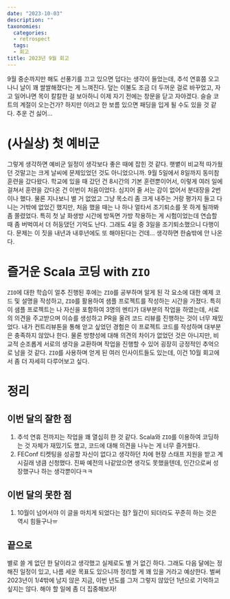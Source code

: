 ```yaml
---
date: "2023-10-03"
description: ""
taxonomies:
  categories:
  - retrospect
  tags:
  - 회고
title: 2023년 9월 회고
---
```


9월 중순까지만 해도 선풍기를 끄고 있으면 덥다는 생각이 들었는데, 추석 연휴쯤 오고 나니 날이 꽤 쌀쌀해졌다는 게 느껴진다. 덮는 이불도 조금 더 두꺼운 걸로 바꾸었고, 자고 일어나면 목이 칼칼한 걸 보아하니 이제 자기 전에는 창문을 닫고 자야겠다. 슬슬 코트의 계절이 오는건가? 하지만 이러고 한 보름 있으면 패딩을 입게 될 수도 있을 것 같다. 추운 건 싫어...
<!-- more -->

# (사실상) 첫 예비군
그렇게 생각하면 예비군 일정이 생각보다 좋은 때에 잡힌 것 같다. 햇볕이 비교적 따가웠던 것말고는 크게 날씨에 문제있었던 것도 아니었으니까. 9월 5일에서 8일까지 동미참 훈련을 갔다왔다. 학교에 있을 때 갔던 건 8시간의 기본 훈련뿐이어서, 이렇게 여러 일에 걸쳐서 훈련을 갔다온 건 이번이 처음이었다. 심지어 줄 서는 감이 없어서 분대장을 2번이나 했다. 물론 지나보니 별 거 없었고 그냥 목소리 좀 크게 내주는 거랑 평가지 들고 다니는 거밖에 없었긴 했지만, 처음 했을 때는 나 하나 얼타서 조기퇴소를 못 하게 될까봐 좀 쫄렸었다. 특히 첫 날 화생방 시간에 방독면 가방 착용하는 게 시험이었는데 연습할 때 좀 버벅여서 더 허둥댔던 기억도 난다. 그래도 4일 중 3일을 조기퇴소했으니 다행이다. 문제는 이 짓을 내년과 내후년에도 또 해야된다는 건데... 생각하면 한숨밖에 안 나온다.

# 즐거운 Scala 코딩 with `ZIO`
`ZIO`에 대한 학습이 얼추 진행된 후에는 `ZIO`를 공부하며 알게 된 각 요소에 대한 예제 코드 및 설명을 작성하고, `ZIO`를 활용하여 샘플 프로젝트를 작성하는 시간을 가졌다. 특히 이 샘플 프로젝트는 나 자신을 포함하여 3명의 멘티가 대부분의 작업을 하였는데, 서로의 의견을 주고받으며 이슈를 생성하고 PR을 올려 코드 리뷰를 진행하는 것이 너무 재밌었다. 내가 컨트리뷰톤을 통해 얻고 싶었던 경험은 이 프로젝트 코드를 작성하며 대부분은 충족하지 않았나 한다. 물론 방향성에 대해 의견의 차이가 없었던 것은 아니지만, 비교적 순조롭게 서로의 생각을 교환하며 작업을 진행할 수 있어 굉장히 긍정적인 추억으로 남을 것 같다. `ZIO`를 사용하며 얻게 된 여러 인사이트들도 있는데, 이건 10월 회고에서 좀 더 자세히 다루어보고 싶다.

# 정리

## 이번 달의 잘한 점
1. 추석 연휴 전까지는 작업을 꽤 열심히 한 것 같다. Scala와 `ZIO`를 이용하여 코딩하는 것 자체가 재밌기도 했고, 코드에 대해 의견을 나누는 게 너무 즐거웠다.
2. FEConf 티켓팅을 성공할 자신이 없다고 생각하던 차에 현장 스태프 지원을 받고 계시길래 냉큼 신청했다. 진짜 예전의 나같았으면 생각도 못했을텐데, 인간으로써 성장했구나 하는 생각뿐이다ㅋㅋ

## 이번 달의 못한 점
1. 10월이 넘어서야 이 글을 마치게 되었다는 점? 월간이 되더라도 꾸준히 하는 것은 역시 힘들구나ㅠ

## 끝으로
별로 쓸 게 없던 한 달이라고 생각했고 실제로도 별 거 없긴 하다. 그래도 다음 달에는 정해진 일정이 있고, 나름 세운 목표도 있으니까 정리할 게 꽤 있을 거라고 예상한다. 벌써 2023년이 1/4밖에 남지 않은 지금, 이번 년도를 그저 그렇지 않았던 1년으로 기억하고 싶지는 않다. 해야 할 일에 좀 더 집중해보자!